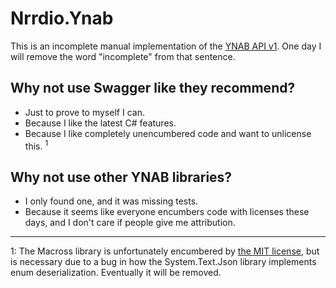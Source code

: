 # Nrrdio.Ynab

This is an incomplete manual implementation of the [YNAB API v1](https://api.youneedabudget.com/v1). One day I will remove the word "incomplete" from that sentence.

## Why not use Swagger like they recommend?

* Just to prove to myself I can.
* Because I like the latest C# features.
* Because I like completely unencumbered code and want to unlicense this. <sup>1</sup>

## Why not use other YNAB libraries?

* I only found one, and it was missing tests.
* Because it seems like everyone encumbers code with licenses these days, and I don't care if people give me attribution.

---

1: The Macross library is unfortunately encumbered by [the MIT license](https://github.com/Macross-Software/core/blob/develop/LICENSE.txt), but is necessary due to a bug in how the System.Text.Json library implements enum deserialization. Eventually it will be removed.
